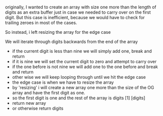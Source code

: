 originally, I wanted to create an array with size one more than the length of digits as an extra buffer just in case we needed to carry over on the first digit.
But this case is inefficient, because we would have to check for trailing zeroes in most of the cases.

So instead, i left resizing the array for the edge case

We will iterate through digits backwards from the end of the array 
- if the current digit is less than nine we will simply add one, break and return 
- if it is nine we will set the current digit to zero and attempt to carry over 
- if the one before is not nine we will add one to the one before and break and return
- other wise we will keep looping through until we hit the edge case 
- the edge case is when we have to resize the array 
- by 'resizing' i will create a new array one more than the size of the OG array and have the first digit as one. 
- so the first digit is one and the rest of the array is digits [1] [digits]
- return new array 
- or otherwise return digits
